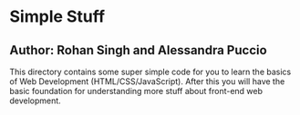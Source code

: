 # Simple Stuff
## Author: Rohan Singh and Alessandra Puccio
This directory contains some super simple code for you to learn the basics of Web Development (HTML/CSS/JavaScript). After this you will have the basic foundation for understanding more stuff about front-end web development.
